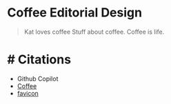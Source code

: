 # Coffee Editorial Design

> Kat loves coffee
Stuff about coffee. Coffee is life.

<!-- Write a paragram about coffee -->
# # Citations
* Github Copilot
* [Coffee](https://en.wikipedia.org/wiki/Coffee)
* [favicon](https://favicon.io/)